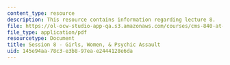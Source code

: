 ```yaml
---
content_type: resource
description: This resource contains information regarding lecture 8.
file: https://ol-ocw-studio-app-qa.s3.amazonaws.com/courses/cms-840-at-the-limit-violence-in-contemporary-representation-fall-2013/145e94aa78c3e3b897eae2444128e6da_MITCMS_840F13_Session_8.pdf
file_type: application/pdf
resourcetype: Document
title: Session 8 - Girls, Women, & Psychic Assault
uid: 145e94aa-78c3-e3b8-97ea-e2444128e6da
---
```

